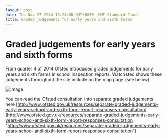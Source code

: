 ```yaml
---
layout: post
date: Thu Nov 27 2014 15:24:00 GMT+0000 (GMT Standard Time)
title: Graded judgements for early years and sixth forms
---
```



Graded judgements for early years and sixth forms
=================================================

From quarter 4 of 2014 Ofsted introduced graded judgements for early
years and sixth forms in school inspection reports. Watchsted shows
these judgements throughout the site include on the map page (see below)

![image](http://38.media.tumblr.com/1fa61a16359c4490750e5637ec3ea010/tumblr_inline_nfpem9nI0w1s27sgu.png)

You can read the Ofsted consultation into separate graded judgements
here [http://www.ofsted.gov.uk/resources/separate-graded-judgements-early-years-school-and-sixth-form-report-responses-consultation](http://www.ofsted.gov.uk/resources/separate-graded-judgements-early-years-school-and-sixth-form-report-responses-consultation "http://www.ofsted.gov.uk/resources/separate-graded-judgements-early-years-school-and-sixth-form-report-responses-consultation")

